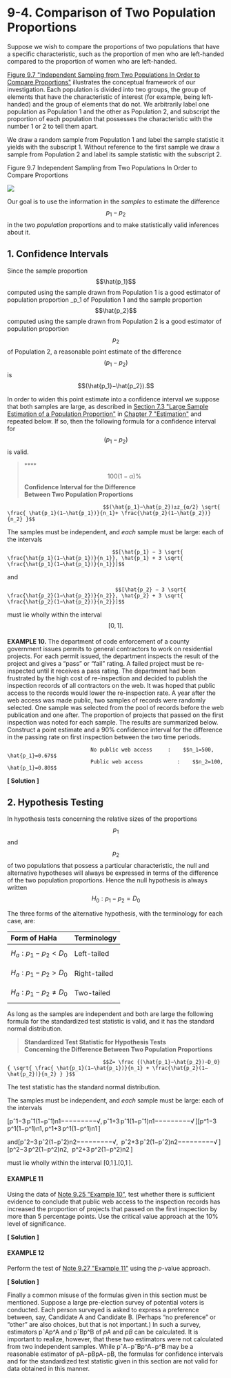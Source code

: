 # 9-4. Comparison of Two Population Proportions

Suppose we wish to compare the proportions of two populations that have a specific characteristic, such as the proportion of men who are left-handed compared to the proportion of women who are left-handed. 

[Figure 9.7 "Independent Sampling from Two Populations In Order to Compare Proportions"](https://saylordotorg.github.io/text_introductory-statistics/s13-two-sample-problems.html#fwk-shafer-ch09_s04_f01) illustrates the conceptual framework of our investigation. Each population is divided into two groups, the group of elements that have the characteristic of interest \(for example, being left-handed\) and the group of elements that do not. We arbitrarily label one population as Population 1 and the other as Population 2, and subscript the proportion of each population that possesses the characteristic with the number 1 or 2 to tell them apart. 

We draw a random sample from Population 1 and label the sample statistic it yields with the subscript 1. Without reference to the first sample we draw a sample from Population 2 and label its sample statistic with the subscript 2.

Figure 9.7 Independent Sampling from Two Populations In Order to Compare Proportions

![](https://saylordotorg.github.io/text_introductory-statistics/section_13/53170ede206ef4a4fcde1a7e4d6d046c.jpg)

Our goal is to use the information in the _samples_ to estimate the difference $$p_1−p_2$$ in the two _population_ proportions and to make statistically valid inferences about it.

## 1. Confidence Intervals

Since the sample proportion $$\hat{p_1}$$ computed using the sample drawn from Population 1 is a good estimator of population proportion _p_1 of Population 1 and the sample proportion $$\hat{p_2}$$ computed using the sample drawn from Population 2 is a good estimator of population proportion $$p_2$$ of Population 2, a reasonable point estimate of the difference $$(p_1−p_2)$$ is $$(\hat{p_1}−\hat{p_2}).$$ 

In order to widen this point estimate into a confidence interval we suppose that both samples are large, as described in [Section 7.3 "Large Sample Estimation of a Population Proportion"](https://saylordotorg.github.io/text_introductory-statistics/fwk-shafer-ch07_s03#fwk-shafer-ch07_s03) in [Chapter 7 "Estimation"](https://saylordotorg.github.io/text_introductory-statistics/s11-estimation.html) and repeated below. If so, then the following formula for a confidence interval for $$(p_1−p_2)$$ is valid.

> \*\*\*\*$$100(1−α)\%$$ **Confidence Interval for the Difference   
> Between Two Population Proportions**

                                   $$(\hat{p_1}−\hat{p_2})±z_{α∕2} \sqrt{ \frac{ \hat{p_1}(1−\hat{p_1})}{n_1}+ \frac{\hat{p_2}(1−\hat{p_2})}{n_2} }$$ 

The samples must be independent, and _each_ sample must be large: each of the intervals  
  
                                      $$[\hat{p_1} − 3 \sqrt{ \frac{\hat{p_1}(1−\hat{p_1})}{n_1}}, \hat{p_1} + 3 \sqrt{ \frac{\hat{p_1}(1−\hat{p_1})}{n_1}}]$$ 

and

                                       $$[\hat{p_2} − 3 \sqrt{ \frac{\hat{p_2}(1−\hat{p_2})}{n_2}}, \hat{p_2} + 3 \sqrt{ \frac{\hat{p_2}(1−\hat{p_2})}{n_2}}]$$ 



must lie wholly within the interval $$[0,1].$$ 

#### 

**EXAMPLE 10.**   The department of code enforcement of a county government issues permits to general contractors to work on residential projects. For each permit issued, the department inspects the result of the project and gives a “pass” or “fail” rating. A failed project must be re-inspected until it receives a pass rating. The department had been frustrated by the high cost of re-inspection and decided to publish the inspection records of all contractors on the web. It was hoped that public access to the records would lower the re-inspection rate. A year after the web access was made public, two samples of records were randomly selected. One sample was selected from the pool of records before the web publication and one after. The proportion of projects that passed on the first inspection was noted for each sample. The results are summarized below. Construct a point estimate and a 90% confidence interval for the difference in the passing rate on first inspection between the two time periods.  
  
                               No public web access     :    $$n_1=500,  \hat{p_1}=0.67$$   
                               Public web access           :    $$n_2=100,  \hat{p_1}=0.80$$

**\[ Solution \]**



## 2. Hypothesis Testing

In hypothesis tests concerning the relative sizes of the proportions $$p_1$$ and $$p_2$$ of two populations that possess a particular characteristic, the null and alternative hypotheses will always be expressed in terms of the difference of the two population proportions. Hence the null hypothesis is always written $$H_0:p_1−p_2=D_0$$ 

The three forms of the alternative hypothesis, with the terminology for each case, are:

| Form of HaHa | Terminology |
| :--- | :--- |
| $$H_a:p_1−p_2<D_0$$  | Left-tailed |
| $$H_a:p_1−p_2>D_0$$  | Right-tailed |
| $$H_a:p_1−p_2 \ne D_0$$  | Two-tailed |

As long as the samples are independent and both are large the following formula for the standardized test statistic is valid, and it has the standard normal distribution.

> **Standardized Test Statistic for Hypothesis Tests   
> Concerning the Difference Between Two Population Proportions**

                                   $$Z= \frac {(\hat{p_1}−\hat{p_2})−D_0}  { \sqrt{ \frac{ \hat{p_1}(1−\hat{p_1})}{n_1} + \frac{\hat{p_2}(1−\hat{p_2})}{n_2} } }$$ 

The test statistic has the standard normal distribution.

The samples must be independent, and _each_ sample must be large: each of the intervals

\[pˆ1−3 pˆ1\(1−pˆ1\)n1−−−−−−−−−√, pˆ1+3 pˆ1\(1−pˆ1\)n1−−−−−−−−−√ \]\[p^1−3 p^1\(1−p^1\)n1, p^1+3 p^1\(1−p^1\)n1 \]

and\[pˆ2−3 pˆ2\(1−pˆ2\)n2−−−−−−−−−√,   pˆ2+3 pˆ2\(1−pˆ2\)n2−−−−−−−−−√ \]\[p^2−3 p^2\(1−p^2\)n2,   p^2+3 p^2\(1−p^2\)n2 \]

must lie wholly within the interval \[0,1 \].\[0,1 \].

#### EXAMPLE 11

Using the data of [Note 9.25 "Example 10"](https://saylordotorg.github.io/text_introductory-statistics/s13-two-sample-problems.html#fwk-shafer-ch09_s04_s01_n02), test whether there is sufficient evidence to conclude that public web access to the inspection records has increased the proportion of projects that passed on the first inspection by more than 5 percentage points. Use the critical value approach at the 10% level of significance.

**\[ Solution \]**



#### EXAMPLE 12

Perform the test of [Note 9.27 "Example 11"](https://saylordotorg.github.io/text_introductory-statistics/s13-two-sample-problems.html#fwk-shafer-ch09_s04_s02_n02) using the _p_-value approach.

**\[ Solution \]**





Finally a common misuse of the formulas given in this section must be mentioned. Suppose a large pre-election survey of potential voters is conducted. Each person surveyed is asked to express a preference between, say, Candidate A and Candidate B. \(Perhaps “no preference” or “other” are also choices, but that is not important.\) In such a survey, estimators pˆAp^A and pˆBp^B of _pA_ and _pB_ can be calculated. It is important to realize, however, that these two estimators were not calculated from two independent samples. While pˆA−pˆBp^A−p^B may be a reasonable estimator of pA−pBpA−pB, the formulas for confidence intervals and for the standardized test statistic given in this section are not valid for data obtained in this manner.

